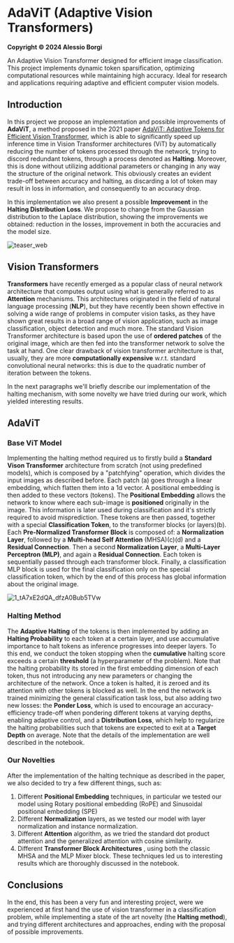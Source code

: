 # AdaViT (Adaptive Vision Transformers)

**Copyright © 2024 Alessio Borgi**


An Adaptive Vision Transformer designed for efficient image classification. This project implements dynamic token sparsification, optimizing computational resources while maintaining high accuracy. Ideal for research and applications requiring adaptive and efficient computer vision models.

## Introduction ##
In this project we propose an implementation and possible improvements of **AdaViT**, a method proposed in the 2021 paper [AdaViT: Adaptive Tokens for Efficient Vision Transformer](https://arxiv.org/abs/2112.07658), which is able to significantly speed up inference time in Vision Transformer architectures (ViT) by automatically reducing the number of tokens processed through the network, trying to discord redundant tokens, through a process denoted as **Halting**. Moreover, this is done without utilizing additional parameters or changing in any way the structure of the original network. This obviously creates an evident trade-off between accuracy and halting, as discarding a lot of token may result in loss in information, and consequently to an accuracy drop.

In this implementation we also present a possible **Improvement** in the **Halting Distribution Loss**. We propose to change from the Gaussian distribution to the Laplace distribution, showing the improvements we obtained: reduction in the losses, improvement in both the accuracies and the model size. 

![teaser_web](https://github.com/alessioborgi/AdaViT/assets/83078138/77b0c898-d528-4eeb-8d7f-bf45cafdbc3d)

## Vision Transformers ##

**Transformers** have recently emerged as a popular class of neural network architecture that computes output using what is generally referred to as **Attention** mechanisms. This architectures originated in the field of natural language processing (**NLP**), but they have recently 
been shown effective in solving a wide range of problems in computer vision tasks, as they have shown great results in a broad range of vision application, such as image classification, object detection and much more. The standard Vision Transformer architecture is based upon the use of **ordered patches** of the original image, which are then fed into the transformer network to solve the task at hand. One clear drawback of vision transformer architecture is that, usually, they are more **computationally expensive** w.r.t. standard convolutional neural networks: this is due to the quadratic number of iteration between the tokens. 

In the next paragraphs we'll briefly describe our implementation of the halting mechanism, with some novelty we have tried during our work, which yielded interesting results.

## AdaViT ##

### Base ViT Model ###
Implementing the halting method required us to firstly build a **Standard Vison Transformer** architecture from scratch (not using predefined models), which is composed by a "patchfying" operation, which divides the input images as described before. Each patch (a) goes through a linear embedding, which flatten them into a 1d vector. A positional embedding is then added to these vectors (tokens). The **Positional Embedding** allows the network to know where each sub-image is **positioned** originally in the image. This information is later used during classification and it's strictly required to avoid misprediction. These tokens are then passed, together with a special **Classification Token**, to the transformer blocks (or layers)(b). Each **Pre-Normalized Transformer Block** is composed of: a **Normalization Layer**, followed by a **Multi-head Self Attention** (MHSA)(c)(d) and a **Residual Connection**. Then a second **Normalization Layer**, a **Multi-Layer Perceptron (MLP)**, and again a **Residual Connection**. Each token is sequentially passed through each transformer block. Finally, a classification MLP block is used for the final classification only on the special classification token, which by the end of this process has global information about the original image.

![1_tA7xE2dQA_dfzA0Bub5TVw](https://github.com/alessioborgi/AdaViT/assets/83078138/06e7b2c9-5068-41f0-8d6f-e6b9037efc1d)

### Halting Method ###
The **Adaptive Halting** of the tokens is then implemented by adding an **Halting Probability** to each token at a certain layer, and use accumulative importance to halt tokens as inference progresses into deeper layers. To this end, we conduct the token stopping when the **cumulative** halting score exceeds a certain **threshold** (a hyperparameter of the problem). Note that the halting probability its stored in the first embedding dimension of each token, thus not introducing any new parameters or changing the architecture of the network. Once a token is halted, it is zeroed and its attention with other tokens is blocked as well. In the end the network is trained minimizing the general classification task loss, but also adding two new losses: the **Ponder Loss**, which is used to encourage an accuracy-efficiency trade-off when pondering different tokens at varying depths, enabling adaptive control, and a **Distribution Loss**, which help to regularize the halting probabilities such that tokens are expected to exit at a **Target Depth** on average. Note that the details of the implementation are well described in the notebook.

### Our Novelties ### 
After the implementation of the halting technique as described in the paper, we also decided to try a few different things, such as:
1. Different **Positional Embedding** techniques, in particular we tested our model using Rotary positional embedding (RoPE) and Sinusoidal positional embedding (SPE)
2. Different **Normalization** layers, as we tested our model with layer normalization and instance normalization.
3. Different **Attention** algorithm, as we tried the standard dot product attention and the generalized attention with cosine similarity.
4. Different **Transformer Block Architectures** , using both the classic MHSA and the MLP Mixer block.
These techniques led us to interesting results which are thoroughly discussed in the notebook.

## Conclusions ##
In the end, this has been a very fun and interesting project, were we experienced at first hand the use of vision transformer in a classification problem, while implementing a state of the art novelty (the **Halting method**), and trying different architectures and approaches, ending with the proposal of possible improvements. 

